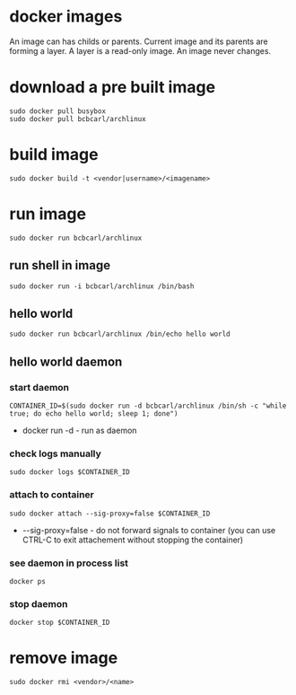 # docker images

An image can has childs or parents.
Current image and its parents are forming a layer.
A layer is a read-only image. An image never changes.

# download a pre built image

    sudo docker pull busybox
    sudo docker pull bcbcarl/archlinux

# build image

    sudo docker build -t <vendor|username>/<imagename>

# run image

    sudo docker run bcbcarl/archlinux

## run shell in image

    sudo docker run -i bcbcarl/archlinux /bin/bash

## hello world

    sudo docker run bcbcarl/archlinux /bin/echo hello world

## hello world daemon

### start daemon

    CONTAINER_ID=$(sudo docker run -d bcbcarl/archlinux /bin/sh -c "while true; do echo hello world; sleep 1; done")

* docker run -d - run as daemon

### check logs manually

    sudo docker logs $CONTAINER_ID

### attach to container

    sudo docker attach --sig-proxy=false $CONTAINER_ID

* --sig-proxy=false -   do not forward signals to container (you can use CTRL-C to exit attachement without stopping the container)

### see daemon in process list

    docker ps

### stop daemon

    docker stop $CONTAINER_ID

# remove image

    sudo docker rmi <vendor>/<name>
